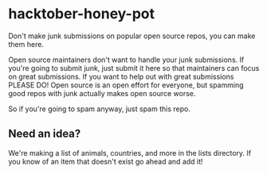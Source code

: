 # hacktober-honey-pot
Don't make junk submissions on popular open source repos, you can make them here. 

Open source maintainers don't want to handle your junk submissions. If you're going to submit junk, just submit it here so that maintainers can focus on great submissions. If you want to help out with great submissions PLEASE DO! Open source is an open effort for everyone, but spamming good repos with junk actually makes open source worse. 

So if you're going to spam anyway, just spam this repo. 

## Need an idea?
We're making a list of animals, countries, and more in the lists directory. If you know of an item that doesn't exist go ahead and add it!